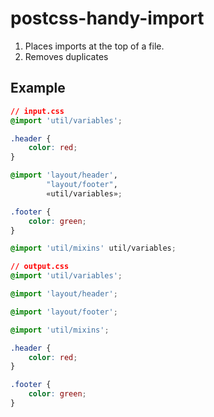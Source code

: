 # postcss-handy-import

1. Places imports at the top of a file.
2. Removes duplicates

## Example
```css
// input.css
@import 'util/variables';

.header {
	color: red;
}

@import 'layout/header', 
		"layout/footer", 
		«util/variables»;

.footer {
	color: green;
}

@import 'util/mixins' util/variables;
```

```css
// output.css
@import 'util/variables';

@import 'layout/header';

@import 'layout/footer';

@import 'util/mixins';

.header {
	color: red;
}

.footer {
	color: green;
}
```